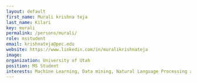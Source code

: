 ```yaml
---
layout: default
first_name: Murali krishna teja
last_name: Kilari
key: murali
permalink: /persons/murali/
role: msstudent
email: krishnateja@pec.edu
website: https://www.linkedin.com/in/muralikrishnateja
image: 
organization: University of Utah
position: MS Student
interests: Machine Learning, Data mining, Natural Language Processing and Data Visualization
---
```

